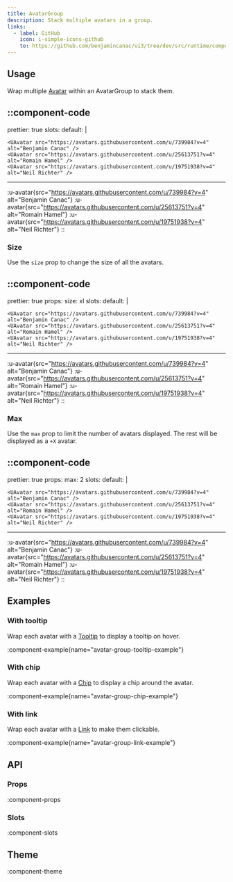 ```yaml
---
title: AvatarGroup
description: Stack multiple avatars in a group.
links:
  - label: GitHub
    icon: i-simple-icons-github
    to: https://github.com/benjamincanac/ui3/tree/dev/src/runtime/components/AvatarGroup.vue
---
```


## Usage

Wrap multiple [Avatar](/components/avatar) within an AvatarGroup to stack them.

::component-code
---
prettier: true
slots:
  default: |

    <UAvatar src="https://avatars.githubusercontent.com/u/739984?v=4" alt="Benjamin Canac" />
    <UAvatar src="https://avatars.githubusercontent.com/u/25613751?v=4" alt="Romain Hamel" />
    <UAvatar src="https://avatars.githubusercontent.com/u/19751938?v=4" alt="Neil Richter" />
---
:u-avatar{src="https://avatars.githubusercontent.com/u/739984?v=4" alt="Benjamin Canac"}
:u-avatar{src="https://avatars.githubusercontent.com/u/25613751?v=4" alt="Romain Hamel"}
:u-avatar{src="https://avatars.githubusercontent.com/u/19751938?v=4" alt="Neil Richter"}
::

### Size

Use the `size` prop to change the size of all the avatars.

::component-code
---
prettier: true
props:
  size: xl
slots:
  default: |

    <UAvatar src="https://avatars.githubusercontent.com/u/739984?v=4" alt="Benjamin Canac" />
    <UAvatar src="https://avatars.githubusercontent.com/u/25613751?v=4" alt="Romain Hamel" />
    <UAvatar src="https://avatars.githubusercontent.com/u/19751938?v=4" alt="Neil Richter" />
---
:u-avatar{src="https://avatars.githubusercontent.com/u/739984?v=4" alt="Benjamin Canac"}
:u-avatar{src="https://avatars.githubusercontent.com/u/25613751?v=4" alt="Romain Hamel"}
:u-avatar{src="https://avatars.githubusercontent.com/u/19751938?v=4" alt="Neil Richter"}
::

### Max

Use the `max` prop to limit the number of avatars displayed. The rest will be displayed as a `+X` avatar.

::component-code
---
prettier: true
props:
  max: 2
slots:
  default: |

    <UAvatar src="https://avatars.githubusercontent.com/u/739984?v=4" alt="Benjamin Canac" />
    <UAvatar src="https://avatars.githubusercontent.com/u/25613751?v=4" alt="Romain Hamel" />
    <UAvatar src="https://avatars.githubusercontent.com/u/19751938?v=4" alt="Neil Richter" />
---
:u-avatar{src="https://avatars.githubusercontent.com/u/739984?v=4" alt="Benjamin Canac"}
:u-avatar{src="https://avatars.githubusercontent.com/u/25613751?v=4" alt="Romain Hamel"}
:u-avatar{src="https://avatars.githubusercontent.com/u/19751938?v=4" alt="Neil Richter"}
::

## Examples

### With tooltip

Wrap each avatar with a [Tooltip](/components/tooltip) to display a tooltip on hover.

:component-example{name="avatar-group-tooltip-example"}

### With chip

Wrap each avatar with a [Chip](/components/chip) to display a chip around the avatar.

:component-example{name="avatar-group-chip-example"}

### With link

Wrap each avatar with a [Link](/components/link) to make them clickable.

:component-example{name="avatar-group-link-example"}

## API

### Props

:component-props

### Slots

:component-slots

## Theme

:component-theme

